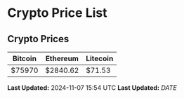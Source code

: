 # Crypto Price List

## Crypto Prices
| Bitcoin | Ethereum | Litecoin |
| ------- | -------- | -------- |
| $75970 | $2840.62 | $71.53 |
**Last Updated:** 2024-11-07 15:54 UTC
**Last Updated:** $DATE$
